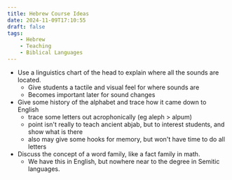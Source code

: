 ```yaml
---
title: Hebrew Course Ideas
date: 2024-11-09T17:10:55
draft: false
tags:
    - Hebrew
    - Teaching
    - Biblical Languages
---
```


- Use a linguistics chart of the head to explain where all the sounds are located.
    - Give students a tactile and visual feel for where sounds are
    - Becomes important later for sound changes
- Give some history of the alphabet and trace how it came down to English
    - trace some letters out acrophonically (eg aleph > alpum)
    - point isn't really to teach ancient abjab, but to interest students, and show what is there
    - also may give some hooks for memory, but won't have time to do all letters
- Discuss the concept of a word family, like a fact family in math.
    - We have this in English, but nowhere near to the degree in Semitic languages.
